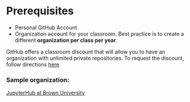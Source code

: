 # Prerequisites

* Personal GitHub Account
* Organization account for your classroom. Best practice is to create a different **organization per class per year**.

GitHub offers a classroom discount that will allow you to have an organization with unlimited private repositories. To request the discount, follow directions [here](https://help.github.com/articles/applying-for-a-classroom-discount/)

### Sample organization:

[JupyterHub at Brown University](https://github.com/brown-jupyterhub)
